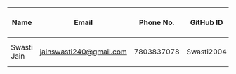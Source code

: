 | Name            | Email              | Phone No.    | GitHub ID      | LinkedIn            | Review on Session       |
|-----------------|--------------------|--------------|----------------|---------------------|-------------------------|
| Swasti Jain  | jainswasti240@gmail.com |7803837078  | Swasti2004 | https://www.linkedin.com/in/swasti-jain2004/| really interactive session
